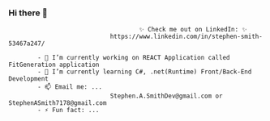 ### Hi there 👋


   

										✨ Check me out on LinkedIn: ✨
                                https://www.linkedin.com/in/stephen-smith-53467a247/

			- 🔭 I’m currently working on REACT Application called FitGeneration application
			- 🌱 I’m currently learning C#, .net(Runtime) Front/Back-End Development		
			- 📫 Email me: ...
								Stephen.A.SmithDev@gmail.com or StephenASmith7178@gmail.com
			- ⚡ Fun fact: ...
